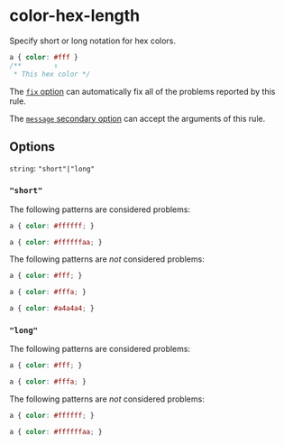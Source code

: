# color-hex-length

Specify short or long notation for hex colors.

<!-- prettier-ignore -->
```css
a { color: #fff }
/**        ↑
 * This hex color */
```

The [`fix` option](https://github.com/stylelint/stylelint/tree/15.2.0/docs/user-guide/options.md#fix) can automatically fix all of the problems reported by this rule.

The [`message` secondary option](https://github.com/stylelint/stylelint/tree/15.2.0/docs/user-guide/configure.md#message) can accept the arguments of this rule.

## Options

`string`: `"short"|"long"`

### `"short"`

The following patterns are considered problems:

<!-- prettier-ignore -->
```css
a { color: #ffffff; }
```

<!-- prettier-ignore -->
```css
a { color: #ffffffaa; }
```

The following patterns are _not_ considered problems:

<!-- prettier-ignore -->
```css
a { color: #fff; }
```

<!-- prettier-ignore -->
```css
a { color: #fffa; }
```

<!-- prettier-ignore -->
```css
a { color: #a4a4a4; }
```

### `"long"`

The following patterns are considered problems:

<!-- prettier-ignore -->
```css
a { color: #fff; }
```

<!-- prettier-ignore -->
```css
a { color: #fffa; }
```

The following patterns are _not_ considered problems:

<!-- prettier-ignore -->
```css
a { color: #ffffff; }
```

<!-- prettier-ignore -->
```css
a { color: #ffffffaa; }
```
